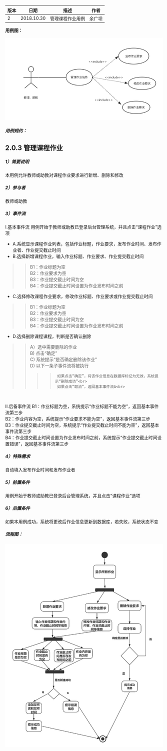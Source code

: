 | 版本  | 日期       | 描述            | 作者   |
| ----- | ---------- | --------------- | ------ |
| 2 | 2018.10.30 | 管理课程作业用例 | 余广坝 |

**用例图：**

![管理课程作业用例图](img_use_case/admin_homework.png)


##### 用例规约：

## 2.0.3 管理课程作业
##### 1）简要说明
本用例允许教师或助教对课程作业要求进行新增、删除和修改

##### 2）参与者
教师或助教

##### 3）事件流
I.基本事件流
用例开始于教师或助教已登录后台管理系统，并且点击“课程作业”选项
- A.系统显示课程作业列表，包括作业标题，作业要求，发布作业时间、发布作业者、作业提交截止时间
- B.选择新增课程作业，输入作业标题、作业要求、作业提交截止时间
>>B1：作业标题为空<br>
>>B2：作业要求为空<br>
>>B3：作业提交截止时间为空<br>
>>B4：作业提交截止时间设置为作业发布时间之前<br>

- C.选择修改课程作业要求，修改作业标题、作业要求或作业提交截止时间
>>B1：作业标题为空<br>
>>B2：作业要求为空<br>
>>B3：作业提交截止时间为空<br>
>>B4：作业提交截止时间设置为作业发布时间之前<br>

- D.选择删除课程课程，判断是否确认删除
>> A）选中需要删除的作业<br>
>> B) 点击“确定”<br>
>> C) 系统提示“是否确定删除该作业”<br>
>> D) 以下一条子事件流将被执行<br>
>>>>      如果点击“确定”，将该作业信息在数据库标记为无效，系统提示“删除成功”<br>
>>>>      如果点击“取消”，返回基本事件流A<br>
<br>

II.后备事件流
B1：作业标题为空，系统提示“作业标题不能为空”，返回基本事件流第三步<br>
B2：作业内容为空，系统提示“作业要求不能为空”，返回基本事件流第三步<br>
B3：作业提交截止时间为空，系统提示“作业提交截止时间不能为空”，返回基本事件流第三步<br>
B4：作业提交截止时间设置为作业发布时间之前，系统提示“作业提交截止时间设置错误”，返回基本事件流第三步

##### 4）特殊需求
自动填入发布作业时间和发布作业者

##### 5）前置条件
用例开始于教师或助教已登录后台管理系统，并且点击“课程作业”选项

##### 6）后置条件
如果本用例成功，系统将更改后作业信息更新到数据库，若失败，系统状态不变


##### 流程图：

![管理课程作业流程图](img_activity/admin_homework1.png)

